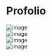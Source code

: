 # Profolio <br>
![image](https://github.com/MahsumaRezai/Profolio/assets/110189253/a974f279-f333-47e4-a068-b552dc4d8c67)<br>
![image](https://github.com/MahsumaRezai/Profolio/assets/110189253/3fcc93e3-f7c1-4823-83d2-7ac8e7a3c3ea)<br>
![image](https://github.com/MahsumaRezai/Profolio/assets/110189253/f991304b-82d8-46dc-962f-cbe265fc9832)<br>
![image](https://github.com/MahsumaRezai/Profolio/assets/110189253/4460d91a-2e1e-4c33-b1c6-934fb034d744)<br>






